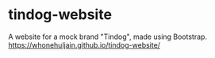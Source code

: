 # tindog-website
A website for a mock brand "Tindog", made using Bootstrap.
https://whonehuljain.github.io/tindog-website/
